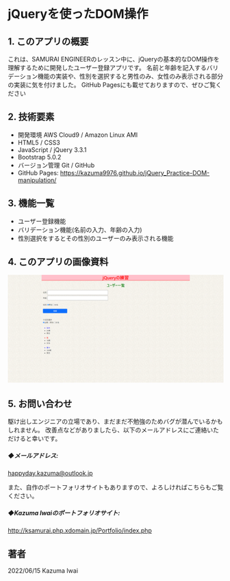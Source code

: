 # jQueryを使ったDOM操作

## 1. このアプリの概要
これは、SAMURAI ENGINEERのレッスン中に、jQueryの基本的なDOM操作を理解するために開発したユーザー登録アプリです。
名前と年齢を記入するバリデーション機能の実装や、性別を選択すると男性のみ、女性のみ表示される部分の実装に気を付けました。
GitHub Pagesにも載せておりますので、ぜひご覧ください

## 2. 技術要素

- 開発環境 AWS Cloud9 / Amazon Linux AMI
- HTML5 / CSS3
- JavaScript / jQuery 3.3.1
- Bootstrap 5.0.2
- バージョン管理 Git / GitHub
- GitHub Pages: https://kazuma9976.github.io/jQuery_Practice-DOM-manipulation/

## 3. 機能一覧
- ユーザー登録機能
- バリデーション機能(名前の入力、年齢の入力)
- 性別選択をするとその性別のユーザーのみ表示される機能


## 4. このアプリの画像資料

![トップ画面](/images/sample.jpg)

## 5. お問い合わせ
駆け出しエンジニアの立場であり、まだまだ不勉強のためバグが潜んでいるかもしれません。
改善点などがありましたら、以下のメールアドレスにご連絡いただけると幸いです。

##### ◆メールアドレス:
happyday.kazuma@outlook.jp

また、自作のポートフォリオサイトもありますので、よろしければこちらもご覧ください。

##### ◆Kazuma Iwaiのポートフォリオサイト:
http://ksamurai.php.xdomain.jp/Portfolio/index.php

## 著者
2022/06/15 Kazuma Iwai